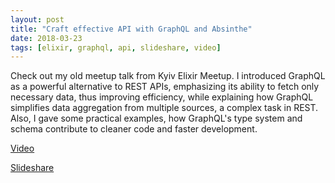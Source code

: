 ```yaml
---
layout: post
title: "Craft effective API with GraphQL and Absinthe"
date: 2018-03-23
tags: [elixir, graphql, api, slideshare, video]
---
```


Check out my old meetup talk from Kyiv Elixir Meetup. 
I introduced GraphQL as a powerful alternative to REST APIs, emphasizing its ability to fetch only necessary data, thus improving efficiency, while explaining how GraphQL simplifies data aggregation from multiple sources, a complex task in REST.  Also, I gave some practical examples, how GraphQL's type system and schema contribute to cleaner code and faster development.

[Video](https://www.youtube.com/watch?v=Ll_tG5CuDW8&list=PLA3R3r5MmODRyqih4hr1_ip0qlf6Or4Kl&index=1)

[Slideshare](https://www.slideshare.net/slideshow/craft-effective-api-with-graphql-and-absinthe-ihor-katkov/91680604#37)